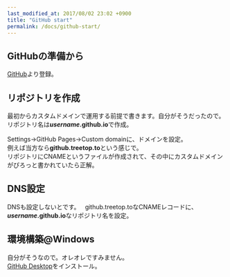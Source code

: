 ```yaml
---
last_modified_at: 2017/08/02 23:02 +0900
title: "GitHub start"
permalink: /docs/github-start/
---
```

## GitHubの準備から
[GitHub](https://github.com/)より登録。

## リポジトリを作成
最初からカスタムドメインで運用する前提で書きます。自分がそうだったので。   
リポジトリ名は***username*.github.io**で作成。

Settings→GitHub Pages→Custom domainに、ドメインを設定。   
例えば当方なら**github.treetop.to**という感じで。   
リポジトリにCNAMEというファイルが作成されて、その中にカスタムドメインがぴろっと書かれていたら正解。

## DNS設定
DNSも設定しないとです。   
github.treetop.toなCNAMEレコードに、***username*.github.io**なリポジトリ名を設定。

## 環境構築@Windows
自分がそうなので。オレオレですみません。   
[GitHub Desktop](https://desktop.github.com/)をインストール。

